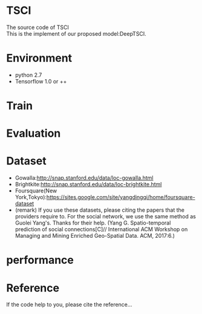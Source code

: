 # TSCI
The source code of TSCI <br>
This is the implement of our proposed model:DeepTSCI.
# Environment
* python 2.7
* Tensorflow 1.0 or ++
# Train
# Evaluation
# Dataset
* Gowalla:<http://snap.stanford.edu/data/loc-gowalla.html>
* Brightkite:<http://snap.stanford.edu/data/loc-brightkite.html>
* Foursquare(New York,Tokyo):<https://sites.google.com/site/yangdingqi/home/foursquare-dataset>
* (remark) If you use these datasets, please citing the papers that the providers require to. For the social network, we use the same method as Guolei Yang's. Thanks for their help. (Yang G. Spatio-temporal prediction of social connections[C]// International ACM Workshop on Managing and Mining Enriched Geo-Spatial Data. ACM, 2017:6.)
# performance
# Reference
If the code help to you, please cite the reference...
